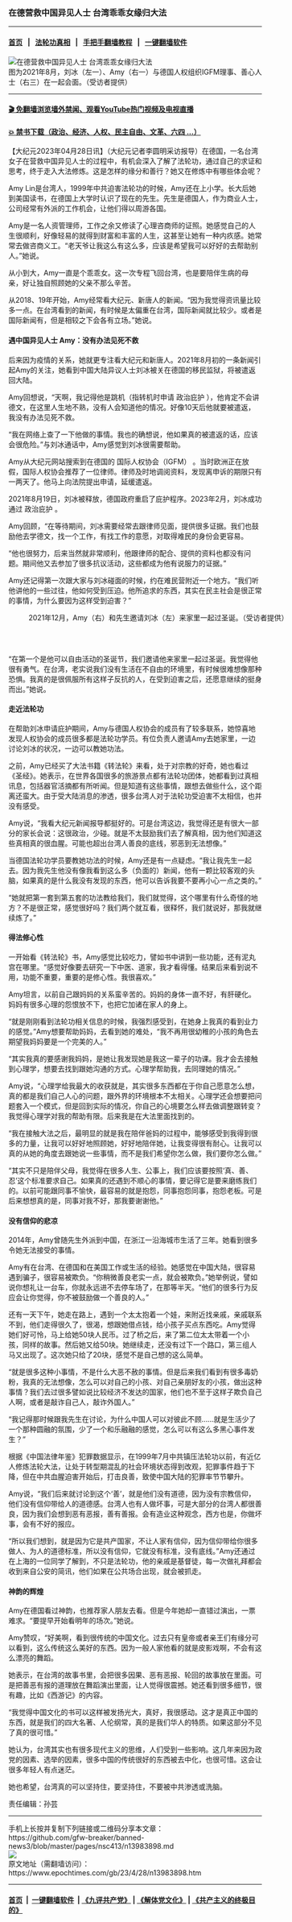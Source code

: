 ### 在德营救中国异见人士 台湾乖乖女缘归大法
------------------------

#### [首页](https://github.com/gfw-breaker/banned-news3/blob/master/README.md) &nbsp;&nbsp;|&nbsp;&nbsp; [法轮功真相](https://github.com/begood0513/basic/blob/master/README.md)  &nbsp;&nbsp;|&nbsp;&nbsp; [手把手翻墙教程](https://github.com/gfw-breaker/guides/wiki)  &nbsp;&nbsp;|&nbsp;&nbsp; [一键翻墙软件](https://github.com/gfw-breaker/nogfw/blob/master/README.md)  



<div><img alt="在德营救中国异见人士 台湾乖乖女缘归大法" class="attachment-djy_600_400 size-djy_600_400 wp-post-image" src="https://i.epochtimes.com/assets/uploads/2023/04/id13984580-amy-600x400.jpg"/>
<div class="caption">
 图为2021年8月，刘冰（左一）、Amy（右一）与德国人权组织IGFM理事、善心人士（右三）在一起会面。（受访者提供）
</div></div><hr/>

#### [ 🎬  免翻墙浏览墙外禁闻、观看YouTube热门视频及电视直播](https://github.com/gfw-breaker/HelloWorld)

#### [ 💥  禁书下载（政治、经济、人权、民主自由、文革、六四 ...）](https://github.com/gfw-breaker/books/blob/master/README.md)

<div><p>
 【大纪元2023年04月28日讯】（大纪元记者李圆明采访报导）在德国，一名台湾女子在营救中国异见人士的过程中，有机会深入了解了法轮功，通过自己的求证和思考，终于走入大法修炼。这是怎样的缘分和善行？她又在修炼中有哪些体会呢？
</p>
<p>
 Amy Lin是台湾人，1999年中共迫害法轮功的时候，Amy还在上小学。长大后她到美国读书，在德国上大学时认识了现在的先生。先生是德国人，作为商业人士，公司经常有外派的工作机会，让他们得以周游各国。
</p>
<p>
 Amy是一名人资管理师，工作之余又修读了心理咨商师的证照。她感觉自己的人生很顺利，好像轻易的就得到财富和丰富的人生，这甚至让她有一种内疚感。她常常去做咨商义工。“老天爷让我这么有这么多，应该是希望我可以好好的去帮助别人。”她说。
</p>
<p>
 从小到大，Amy一直是个乖乖女。这一次专程飞回台湾，也是要陪伴生病的母亲，好让独自照顾她的父亲不那么辛苦。
</p>
<p>
 从2018、19年开始，Amy经常看大纪元、新唐人的新闻。“因为我觉得资讯量比较多一点。在台湾看到的新闻，有时候是太偏重在台湾，国际新闻就比较少。或者是国际新闻有，但是相较之下会各有立场。”她说。
</p>
<h4>
 遇中国异见人士 Amy：没有办法见死不救
</h4>
<p>
 后来因为疫情的关系，她就更专注看大纪元和新唐人。2021年8月初的一条新闻引起Amy的关注，她看到中国大陆异议人士刘冰被关在德国的移民监狱，将被遣返回大陆。
</p>
<p>
 Amy回想说，“天啊，我记得他是跳机（指转机时申请
 <ok href="https://www.epochtimes.com/gb/tag/%E6%94%BF%E6%B2%BB%E5%BA%87%E6%8A%A4.html">
  政治庇护
 </ok>
 ），他肯定不会讲德文，在这里人生地不熟，没有人会知道他的情况。好像10天后他就要被遣返，我没有办法见死不救。
</p>
<p>
 “我在网络上查了一下他做的事情。我也的确想说，他如果真的被遣返的话，应该会很危险。”与刘冰通话中，Amy感觉到刘冰很需要帮助。
</p>
<p>
 Amy从大纪元网站搜索到在德国的
 <ok href="https://www.epochtimes.com/gb/tag/%E5%9B%BD%E9%99%85%E4%BA%BA%E6%9D%83%E5%8D%8F%E4%BC%9A%EF%BC%88igfm%EF%BC%89.html">
  国际人权协会（IGFM）
 </ok>
 。当时欧洲正在放假，国际人权协会推荐了一位律师。律师及时地调阅资料，发现离申诉的期限只有一两天了。他马上向法院提出申请，延缓遣返。
</p>
<p>
 2021年8月19日，刘冰被释放，德国政府重启了庇护程序。2023年2月，刘冰成功通过
 <ok href="https://www.epochtimes.com/gb/tag/%E6%94%BF%E6%B2%BB%E5%BA%87%E6%8A%A4.html">
  政治庇护
 </ok>
 。
</p>
<p>
 Amy回顾，“在等待期间，刘冰需要经常去跟律师见面，提供很多证据。我们也鼓励他去学德文，找一个工作，有找工作的意愿，对取得难民的身份会更容易。
</p>
<p>
 “他也很努力，后来当然就非常顺利，他跟律师的配合、提供的资料也都没有问题。期间他又去参加了很多抗议活动，这些都成为他有说服力的证据。”
</p>
<p>
 Amy还记得第一次跟大家与刘冰碰面的时候，约在难民营附近一个地方。“我们听他讲他的一些过往，他如何受到压迫。他所追求的东西，其实在民主社会是很正常的事情，为什么要因为这样受到迫害？”
</p>
<figure aria-describedby="caption-attachment-13984647" class="wp-caption aligncenter" id="attachment_13984647" style="width: 600px">
 <ok href="https://i.epochtimes.com/assets/uploads/2023/04/id13984647-341938383_1967927196882396_998153888408085321_n.jpeg" target="_blank">
  <img alt="" class="size-large wp-image-13984647" src="https://i.epochtimes.com/assets/uploads/2023/04/id13984647-341938383_1967927196882396_998153888408085321_n-600x450.jpeg"/>
 </ok>
 <br/><figcaption class="wp-caption-text" id="caption-attachment-13984647">
  2021年12月，Amy（右）和先生邀请刘冰（左）来家里一起过圣诞。（受访者提供）
 </figcaption><br/>
</figure><br/>
<p>
 “在第一个是他可以自由活动的圣诞节，我们邀请他来家里一起过圣诞。我觉得他很有勇气。在台湾，老实说我们没有生活在不自由的环境里，有时候很难想像那种恐惧。我真的是很佩服所有这样子反抗的人，在受到迫害之后，还愿意继续的挺身而出。”她说。
</p>
<h4>
 走近法轮功
</h4>
<p>
 在帮助刘冰申请庇护期间，Amy与德国人权协会的成员有了较多联系，她惊喜地发现人权协会的成员很多都是法轮功学员。有位负责人邀请Amy去她家里，一边讨论刘冰的状况，一边可以教她功法。
</p>
<p>
 之前，Amy已经买了大法书籍《转法轮》来看，处于对宗教的好奇，她也看过《圣经》。她表示，在世界各国很多的旅游景点都有法轮功团体，她都看到过真相讯息，包括器官活摘都有所听闻。但是知道有这些事情，跟想去做些什么，这个距离还蛮大。由于受大陆消息的渗透，很多台湾人对于法轮功受迫害不太相信，也并没有感受。
</p>
<p>
 Amy说，“我看大纪元新闻报导都挺好的。可是台湾这边，我觉得还是有很大一部分的家长会说：这很政治，少碰。就是不太鼓励我们去了解真相，因为他们知道这些真相真的很血腥。可能也超出台湾人善良的底线，邪恶到无法想像。”
</p>
<p>
 当德国法轮功学员要教她功法的时候，Amy还是有一点疑虑。“我让我先生一起去。因为我先生他没有像我看到这么多（负面的）新闻，他有一颗比较客观的头脑，如果真的是什么我没有发现的东西，他可以告诉我要不要再小心一点之类的。”
</p>
<p>
 “她就把第一套到第五套的功法教给我们，我们就觉得，这个哪里有什么奇怪的地方？不是很正常，感觉很好吗？我们两个就互看，很释怀，我们就说好，那我就继续炼了。”
</p>
<h4>
 得法修心性
</h4>
<p>
 一开始看《转法轮》书，Amy感觉比较吃力，譬如书中讲到一些功能，还有泥丸宫在哪里。“感觉好像要去研究一下中医、道家，我才看得懂。结果后来看到说不用，功能不重要，重要的是修心性。我很喜欢。”
</p>
<p>
 Amy坦言，以前自己跟妈妈的关系蛮辛苦的。妈妈的身体一直不好，有肝硬化。妈妈有很多心理的怨恨放不下，也把它加诸在家人的身上。
</p>
<p>
 “就是刚刚看到法轮功相关信息的时候，我强烈感受到，在她身上我真的看到业力的感觉。”Amy想要帮助妈妈，去看到她的难处，“我不再用很幼稚的小孩的角色去期望我妈妈要是一个完美的人。”
</p>
<p>
 “其实我真的要感谢我妈妈，是她让我发现她是我这一辈子的功课。我才会去接触到心理学，想要去找到跟她沟通的方式。心理学帮助我，去同理她的情况。”
</p>
<p>
 Amy说，“心理学给我最大的收获就是，其实很多东西都在于你自己愿意怎么想，真的都是我们自己人心的问题，跟外界的环境根本不太相关。心理学还会想要把问题套入一个模式，但是回到实际的情况，你自己的心境要怎么样去做调整跟转变？我觉得心理学对我的帮助有限。后来我是在大法里面找到的。
</p>
<p>
 “我在接触大法之后，最明显的就是我在陪伴爸妈的过程中，能够感受到我得到很多的力量，让我可以好好地照顾她，好好地陪伴她，让我变得很有耐心。让我可以真的从她的角度去跟她说一些事情，而不是我们希望你怎么做，我们要你怎么做。”
</p>
<p>
 “其实不只是陪伴父母，我觉得在很多人生、公事上，我们应该要按照‘真、善、忍’这个标准要求自己。如果真的还遇到不顺心的事情，要记得它是要来磨练我们的。以前可能跟同事不愉快，最容易的就是抱怨，同事抱怨同事，抱怨老板。可是后来想想真的是，同事对我不好，那我要谢谢他。”
</p>
<h4>
 没有信仰的悲凉
</h4>
<p>
 2014年，Amy曾随先生外派到中国，在浙江一沿海城市生活了三年。她看到很多令她无法接受的事情。
</p>
<p>
 Amy有在台湾、在德国和在美国工作或生活的经验。她感觉在中国大陆，很容易遇到骗子，很容易被欺负。“你稍微善良老实一点，就会被欺负。”她举例说，譬如说你想礼让一台车，你就永远进不去停车场了，在那等半天。“他们的很多行为反应会让你觉得，你不被鼓励做一个善良的人。”
</p>
<p>
 还有一天下午，她走在路上，遇到一个太太抱着一个娃，来附近找亲戚，亲戚联系不到，他们走得很久了，很渴，想跟她借点钱，给小孩子买点东西吃。Amy觉得她们好可怜，马上给她50块人民币。过了桥之后，来了第二位太太带着一个小孩，同样的故事。然后她又给50块。她继续走，还没有过下一个路口，第三组人马又出现了。这次她只给了20块，感觉不是自己想的这么简单。
</p>
<p>
 “就是很多这种小事情，不是什么大恶不赦的事情。但是后来我们看到有很多毒奶粉，我真的无法想像，怎么可以对自己的小孩、对自己亲朋好友的小孩，做出这种事情？我们去过很多譬如说比较经济不发达的国家，他们也不至于这样子欺负自己人啊，或者是敲诈自己人，敲诈外国人。”
</p>
<p>
 “我记得那时候跟我先生在讨论，为什么中国人可以对彼此不顾……就是生活少了一个那种圆融的氛围，少了一个和乐融融的感觉，怎么可以有这么多黑心事件发生？”
</p>
<p>
 根据《中国法律年鉴》犯罪数据显示，在1999年7月中共镇压法轮功以前，有近亿人修炼法轮大法，让处于转型期混乱的社会环境状态得到改观，犯罪事件趋于下降，但在中共血腥迫害开始后，打击良善，致使中国大陆的犯罪率节节攀升。
</p>
<p>
 Amy说，“我们后来就讨论到这个‘善’，就是他们没有道德，因为没有宗教信仰，他们没有信仰带给人的道德感。台湾人也有人做坏事，可是大部分的台湾人都很善良，因为我们会想到恶有恶报，善有善报。会有造业这种观念，西方也是，你做坏事，会有不好的报应。
</p>
<p>
 “所以我们想到，就是因为它是共产国家，不让人家有信仰，因为信仰带给你很多做人、为人的道德标准，所以没有信仰，它就没有标准，没有底线。”Amy还通过在上海的一位同学了解到，不只是法轮功，他的亲戚是基督徒，每一次做礼拜都会收到来自公安的简讯，他们如果在公共场合出现，就会被抓走。
</p>
<h4>
 神韵的辉煌
</h4>
<p>
 Amy在德国看过神韵，也推荐家人朋友去看。但是今年她却一直错过演出，一票难求。“要提早开始看明年的场次。”她说。
</p>
<p>
 Amy赞叹，“好美啊，看到很传统的中国文化。过去只有皇帝或者亲王们有缘分可以看到，这么传统这么美好的东西。因为一般人家他看的就是皮影戏啊，不会有这么漂亮的舞蹈。
</p>
<p>
 她表示，在台湾的故事书里，会把很多因果、恶有恶报、轮回的故事放在里面。可是把善恶有报的道理放在舞蹈演出里面，让人觉得很震撼。她还看到很多细节，很有趣，比如《西游记》的内容。
</p>
<p>
 “我觉得中国文化的书可以这样被发扬光大，真好，我很感动。这才是真正中国的东西，就是我们的四大名著、人伦纲常，真的是我们华人的特质。如果这部分不见了真的很可惜。”
</p>
<p>
 她认为，台湾其实也有很多现代主义的思维，人们受到一些影响。这几年来因为政党的因素、选举的因素，很多中国的传统很好的东西被去中化，也很可惜。这会让很多年轻人有点迷茫。
</p>
<p>
 她也希望，台湾真的可以坚持住，要坚持住，不要被中共渗透或洗脑。
</p>
<p>
 责任编辑：孙芸
</p>
</div>
<hr/>
手机上长按并复制下列链接或二维码分享本文章：<br/>
https://github.com/gfw-breaker/banned-news3/blob/master/pages/nsc413/n13983898.md <br/>
<a href='https://github.com/gfw-breaker/banned-news3/blob/master/pages/nsc413/n13983898.md'><img src='https://github.com/gfw-breaker/banned-news3/blob/master/pages/nsc413/n13983898.md.png'/></a> <br/>
原文地址（需翻墙访问）：https://www.epochtimes.com/gb/23/4/28/n13983898.htm


------------------------
#### [首页](https://github.com/gfw-breaker/banned-news3/blob/master/README.md) &nbsp;|&nbsp; [一键翻墙软件](https://github.com/gfw-breaker/nogfw/blob/master/README.md) &nbsp;| [《九评共产党》](https://github.com/gfw-breaker/9ping.md/blob/master/README.md#九评之一评共产党是什么) | [《解体党文化》](https://github.com/gfw-breaker/jtdwh.md/blob/master/README.md) | [《共产主义的终极目的》](https://github.com/gfw-breaker/gczydzjmd.md/blob/master/README.md)


<img src='http://gfw-breaker.win/banned-news3/pages/nsc413/n13983898.md' width='0px' height='0px'/>